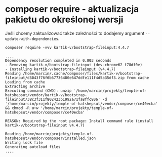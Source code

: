 # composer require - aktualizacja pakietu do określonej wersji

Jeśli chcemy zaktualizować także zależności to dodajemy argument `--update-with-dependencies`.

```
composer require -vvv kartik-v/bootstrap-fileinput:4.4.7

....
Dependency resolution completed in 0.003 seconds
- Removing kartik-v/bootstrap-fileinput (dev-chrome62 f78df0e)
- Installing kartik-v/bootstrap-fileinput (v4.4.7)
Reading /home/marcin/.cache/composer/files/kartik-v/bootstrap-fileinput/d3043f76f6b67736480e647ddfe111f4d5a35df3.zip from cache
Loading from cache
Extracting archive
Executing command (CWD): unzip '/home/marcin/projekty/temple-of-hatshepsut/vendor/kartik-v/bootstrap-fileinput/38c3f311f802423b1992a71fa8ffc806' -d '/home/marcin/projekty/temple-of-hatshepsut/vendor/composer/ce40ecba' && chmod -R u+w '/home/marcin/projekty/temple-of-hatshepsut/vendor/composer/ce40ecba'

REASON: Required by the root package: Install command rule (install kartik-v/bootstrap-fileinput v4.4.7)

Reading /home/marcin/projekty/temple-of-hatshepsut/vendor/composer/installed.json
Writing lock file
Generating autoload files
....
```

